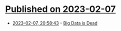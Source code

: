 # [Published on 2023-02-07](index.md)

* [2023-02-07, 20:58:43](https://lobste.rs/s/z5bq6f/big_data_is_dead) - [Big Data is Dead](https://motherduck.com/blog/big-data-is-dead/)
